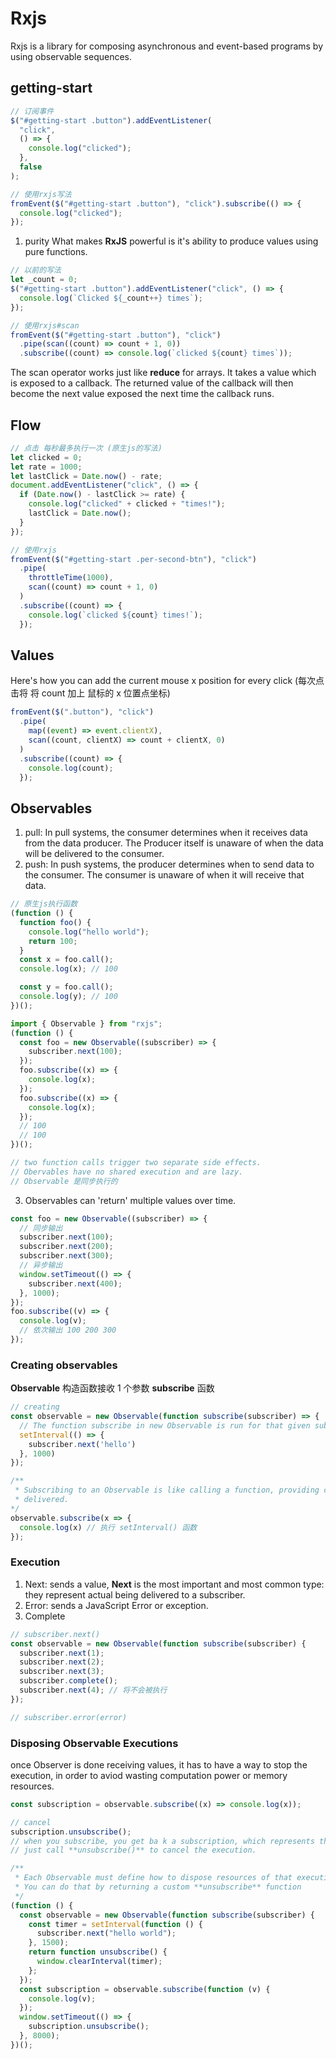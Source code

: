 # Rxjs

Rxjs is a library for composing asynchronous and event-based programs by using observable sequences.

## getting-start

```js
// 订阅事件
$("#getting-start .button").addEventListener(
  "click",
  () => {
    console.log("clicked");
  },
  false
);

// 使用rxjs写法
fromEvent($("#getting-start .button"), "click").subscribe(() => {
  console.log("clicked");
});
```

1. purity
   What makes **RxJS** powerful is it's ability to produce values using pure functions.

```js
// 以前的写法
let _count = 0;
$("#getting-start .button").addEventListener("click", () => {
  console.log(`Clicked ${_count++} times`);
});

// 使用rxjs#scan
fromEvent($("#getting-start .button"), "click")
  .pipe(scan((count) => count + 1, 0))
  .subscribe((count) => console.log(`clicked ${count} times`));
```

The scan operator works just like **reduce** for arrays. It takes a value which is exposed to a callback.
The returned value of the callback will then become the next value exposed the next time the callback runs.

## Flow

```js
// 点击 每秒最多执行一次 (原生js的写法)
let clicked = 0;
let rate = 1000;
let lastClick = Date.now() - rate;
document.addEventListener("click", () => {
  if (Date.now() - lastClick >= rate) {
    console.log("clicked" + clicked + "times!");
    lastClick = Date.now();
  }
});

// 使用rxjs
fromEvent($("#getting-start .per-second-btn"), "click")
  .pipe(
    throttleTime(1000),
    scan((count) => count + 1, 0)
  )
  .subscribe((count) => {
    console.log(`clicked ${count} times!`);
  });
```

## Values

Here's how you can add the current mouse x position for every click (每次点击将 将 count 加上 鼠标的 x 位置点坐标)

```js
fromEvent($(".button"), "click")
  .pipe(
    map((event) => event.clientX),
    scan((count, clientX) => count + clientX, 0)
  )
  .subscribe((count) => {
    console.log(count);
  });
```

## Observables

1. pull: In pull systems, the consumer determines when it receives data from the data producer. The Producer itself
   is unaware of when the data will be delivered to the consumer.
2. push: In push systems, the producer determines when to send data to the consumer. The consumer is unaware of when it
   will receive that data.

```js
// 原生js执行函数
(function () {
  function foo() {
    console.log("hello world");
    return 100;
  }
  const x = foo.call();
  console.log(x); // 100

  const y = foo.call();
  console.log(y); // 100
})();

import { Observable } from "rxjs";
(function () {
  const foo = new Observable((subscriber) => {
    subscriber.next(100);
  });
  foo.subscribe((x) => {
    console.log(x);
  });
  foo.subscribe((x) => {
    console.log(x);
  });
  // 100
  // 100
})();

// two function calls trigger two separate side effects.
// Obervables have no shared execution and are lazy.
// Observable 是同步执行的
```

3. Observables can 'return' multiple values over time.

```js
const foo = new Observable((subscriber) => {
  // 同步输出
  subscriber.next(100);
  subscriber.next(200);
  subscriber.next(300);
  // 异步输出
  window.setTimeout(() => {
    subscriber.next(400);
  }, 1000);
});
foo.subscribe((v) => {
  console.log(v);
  // 依次输出 100 200 300
});
```

### Creating observables

**Observable** 构造函数接收 1 个参数 **subscribe** 函数

```js
// creating
const observable = new Observable(function subscribe(subscriber) => {
  // The function subscribe in new Observable is run for that given subscriber.
  setInterval(() => {
    subscriber.next('hello')
  }, 1000)
});

/**
 * Subscribing to an Observable is like calling a function, providing callbacks where the data will be
 * delivered.
*/
observable.subscribe(x => {
  console.log(x) // 执行 setInterval() 函数
});
```

### Execution

1. Next: sends a value, **Next** is the most important and most common type: they represent actual being delivered to a
   subscriber.
2. Error: sends a JavaScript Error or exception.
3. Complete

```js
// subscriber.next()
const observable = new Observable(function subscribe(subscriber) {
  subscriber.next(1);
  subscriber.next(2);
  subscriber.next(3);
  subscriber.complete();
  subscriber.next(4); // 将不会被执行
});

// subscriber.error(error)
```

### Disposing Observable Executions

once Observer is done receiving values, it has to have a way to stop the execution, in order to aviod wasting
computation power or memory resources.

```js
const subscription = observable.subscribe((x) => console.log(x));

// cancel
subscription.unsubscribe();
// when you subscribe, you get ba k a subscription, which represents the ongoing execution,
// just call **unsubscribe()** to cancel the execution.

/**
 * Each Observable must define how to dispose resources of that execution when we create the Observable using **create().**
 * You can do that by returning a custom **unsubscribe** function
 */
(function () {
  const observable = new Observable(function subscribe(subscriber) {
    const timer = setInterval(function () {
      subscriber.next("hello world");
    }, 1500);
    return function unsubscribe() {
      window.clearInterval(timer);
    };
  });
  const subscription = observable.subscribe(function (v) {
    console.log(v);
  });
  window.setTimeout(() => {
    subscription.unsubscribe();
  }, 8000);
})();
```
